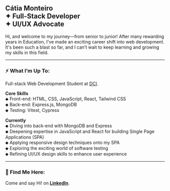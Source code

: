 ## Cátia Monteiro <br>✦  Full-Stack Developer <br>✦ UI/UX Advocate  <br>


Hi, and welcome to my journey—from senior to junior! After many rewarding years in Education, I've made an exciting career shift into web development. It's been such a blast so far, and I can’t wait to keep learning and growing my skills in this field.
<br>

---

### ⚡ What I’m Up To:
Full-stack Web Development Student at [DCI](https://start.digitalcareerinstitute.org).   

**Core Skills**                             
⬥ Front-end: HTML, CSS, JavaScript, React, Tailwind CSS              
⬥ Back-end: Express.js, MongoDB             
⬥ Testing: Vitest, Cypress            

**Currently**                    
⬥ Diving into back-end with MongoDB and Express            
⬥ Deepening expertise in JavaScript and React for building Single Page Applications (SPA)                   
⬥ Applying responsive design techniques onto my SPA                    
⬥ Exploring the exciting world of software testing                       
⬥ Refining UI/UX design skills to enhance user experience                       

---

### 📍 Find Me Here:

Come and say Hi! on **[LinkedIn](https://www.linkedin.com/in/catiamonteirov/)**.   
